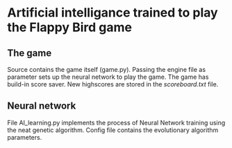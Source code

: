 # Artificial intelligance trained to play the Flappy Bird game

## The game

Source contains the game itself (game.py). Passing the engine file as parameter sets up the neural network to play the game. The game has build-in score saver. New highscores are stored in the *scoreboard.txt* file.

## Neural network

File AI_learning.py implements the process of Neural Network training using the neat genetic algorithm. Config file contains the evolutionary algorithm parameters.
